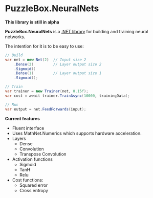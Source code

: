 # PuzzleBox.NeuralNets

__This library is still in alpha__

**PuzzleBox.NeuralNets** is a [.NET library](https://www.nuget.org/packages/PuzzleBox.NeuralNets/0.1.0) for building and training neural networks.

The intention for it is to be easy to use:

```c#
// Build
var net = new Net(2)  // Input size 2
    .Dense(2)         // Layer output size 2
    .Sigmoid()
    .Dense(1)         // Layer output size 1
    .Sigmoid();

// Train
var trainer = new Trainer(net, 0.15f);
var cost = await trainer.TrainAsync(10000, trainingData);

// Run
var output = net.FeedForwards(input);
```

**Current features**

* Fluent interface
* Uses MathNet.Numerics which supports hardware acceleration.
* Layers
  * Dense
  * Convolution
  * Transpose Convolution
* Activation functions
  * Sigmoid
  * TanH
  * Relu
* Cost functions:
  * Squared error
  * Cross entropy
